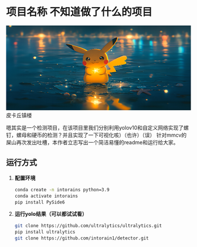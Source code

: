 # 项目名称 不知道做了什么的项目

![项目图片](11.png) 
皮卡丘镇楼

嗯其实是一个检测项目，在该项目里我们分别利用yolov10和自定义网络实现了螺钉，螺母和硬币的检测？并且实现了一下可视化咳）（也许）（误）
针对mmcv的屎山再次发出吐槽，本作者立志写出一个简洁易懂的readme和运行给大家。

## 运行方式
1. **配置环境**

   ```bash
   conda create -n intorains python=3.9
   conda activate intorains
   pip install PySide6

2. **运行yolo结果（可以都试试看）**
   ```bash
   git clone https://github.com/ultralytics/ultralytics.git
   pip install ultralytics
   git clone https://github.com/intorain1/detector.git